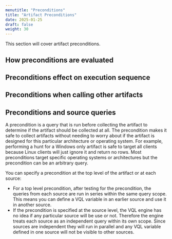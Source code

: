 ```yaml
---
menutitle: "Preconditions"
title: "Artifact Preconditions"
date: 2025-01-25
draft: false
weight: 30
---
```


This section will cover artifact preconditions.

## How preconditions are evaluated

## Preconditions effect on execution sequence

## Preconditions when calling other artifacts


## Preconditions and source queries

A precondition is a query that is run before collecting the artifact
to determine if the artifact should be collected at all. The
precondition makes it safe to collect artifacts without needing to
worry about if the artifact is designed for this particular
architecture or operating system. For example, performing a hunt for a
Windows only artifact is safe to target all clients because Linux
clients will just ignore it and return no rows. Most preconditions
target specific operating systems or architectures but the precondition
can be an arbitrary query.

You can specify a precondition at the top level of the artifact or at
each source:

* For a top level precondition, after testing for the precondition,
  the queries from each source are run in series within the same query
  scope. This means you can define a VQL variable in an earlier source
  and use it in another source.
* If the precondition is specified at the source level, the VQL engine
  has no idea if any particular source will be use or not. Therefore
  the engine treats each source as an independent query within its own
  scope. Since sources are independent they will run in parallel and
  any VQL variable defined in one source will not be visible to other
  sources.
